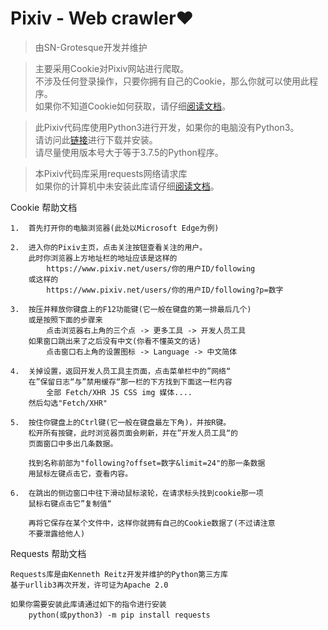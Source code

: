 # Pixiv - Web crawler❤

> 由SN-Grotesque开发并维护

> 主要采用Cookie对Pixiv网站进行爬取。<br>
> 不涉及任何登录操作，只要你拥有自己的Cookie，那么你就可以使用此程序。<br>
> 如果你不知道Cookie如何获取，请仔细<a href="#Cookie_Help">阅读文档</a>。

> 此Pixiv代码库使用Python3进行开发，如果你的电脑没有Python3。<br>
> 请访问此<a href="https://www.python.org/downloads">链接</a>进行下载并安装。<br>
> 请尽量使用版本号大于等于3.7.5的Python程序。

> 本Pixiv代码库采用requests网络请求库<br>
> 如果你的计算机中未安装此库请仔细<a href="#Requests_Help">阅读文档</a>。

<span id="Cookie_Help">Cookie 帮助文档</span>
```text
1.  首先打开你的电脑浏览器(此处以Microsoft Edge为例)

2.  进入你的Pixiv主页，点击关注按钮查看关注的用户。
    此时你浏览器上方地址栏的地址应该是这样的
        https://www.pixiv.net/users/你的用户ID/following
    或这样的
        https://www.pixiv.net/users/你的用户ID/following?p=数字

3.  按压并释放你键盘上的F12功能键(它一般在键盘的第一排最后几个)
    或是按照下面的步骤来
        点击浏览器右上角的三个点 -> 更多工具 -> 开发人员工具
    如果窗口跳出来了之后没有中文(你看不懂英文的话)
        点击窗口右上角的设置图标 -> Language -> 中文简体

4.  关掉设置，返回开发人员工具主页面，点击菜单栏中的”网络“
    在”保留日志“与”禁用缓存“那一栏的下方找到下面这一栏内容
        全部 Fetch/XHR JS CSS img 媒体....
    然后勾选"Fetch/XHR"

5.  按住你键盘上的Ctrl键(它一般在键盘最左下角)，并按R键。
    松开所有按键，此时浏览器页面会刷新，并在”开发人员工具“的
    页面窗口中多出几条数据。

    找到名称前部为"following?offset=数字&limit=24"的那一条数据
    用鼠标左键点击它，查看内容。

6.  在跳出的侧边窗口中往下滑动鼠标滚轮，在请求标头找到cookie那一项
    鼠标右键点击它”复制值“

    再将它保存在某个文件中，这样你就拥有自己的Cookie数据了(不过请注意
    不要泄露给他人)
```

<span id="Requests_Help">Requests 帮助文档</span>
```text
Requests库是由Kenneth Reitz开发并维护的Python第三方库
基于urllib3再次开发，许可证为Apache 2.0

如果你需要安装此库请通过如下的指令进行安装
    python(或python3) -m pip install requests
```










